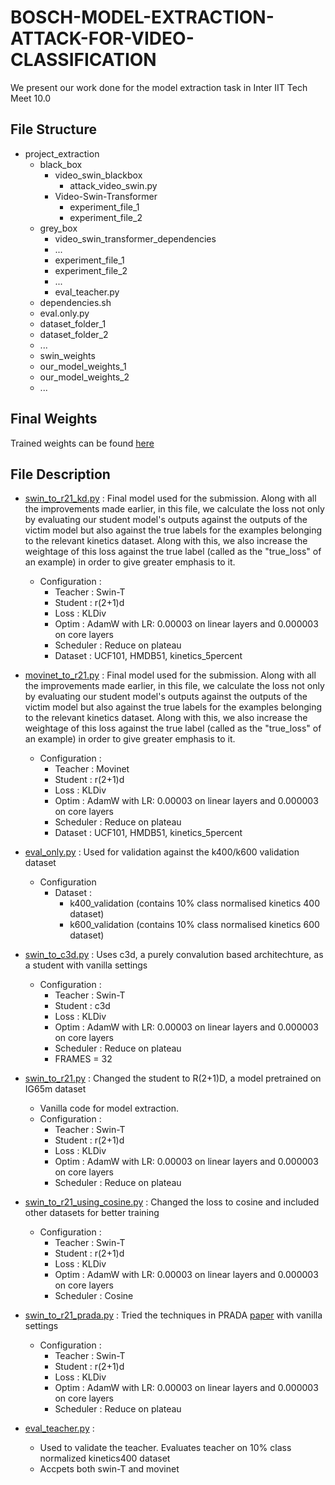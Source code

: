 # BOSCH-MODEL-EXTRACTION-ATTACK-FOR-VIDEO-CLASSIFICATION

We present our work done for the model extraction task in Inter IIT Tech Meet 10.0

## File Structure

- project_extraction
    - black_box
        - video_swin_blackbox
            - attack_video_swin.py
        - Video-Swin-Transformer
            - experiment_file_1
            - experiment_file_2
    - grey_box
        - video_swin_transformer_dependencies
        - ...
        - experiment_file_1
        - experiment_file_2
        - ...
        - eval_teacher.py
    - dependencies.sh
    - eval.only.py
    - dataset_folder_1
    - dataset_folder_2
    - ...
    - swin_weights
    - our_model_weights_1
    - our_model_weights_2
    - ...

## Final Weights

Trained weights can be found [here](https://drive.google.com/drive/folders/16nTfSHd_XwvqHavlBDSCbl-4QV0A9jir)


## File Description

- [swin_to_r21_kd.py](grey_box/swin_to_r21_kd.py) :
    Final model used for the submission. Along with all the improvements made earlier, in this file, we calculate the loss not only by evaluating our student model's outputs against the outputs of the victim model but also against the true labels for the examples belonging to the relevant kinetics dataset. Along with this, we also increase the weightage of this loss against the true label (called as the "true_loss" of an example) in order to give greater emphasis to it.
    - Configuration :
        - Teacher : Swin-T
        - Student : r(2+1)d
        - Loss : KLDiv
        - Optim : AdamW with LR: 0.00003 on linear layers and 0.000003 on core layers
        - Scheduler : Reduce on plateau
        - Dataset : UCF101, HMDB51, kinetics_5percent

- [movinet_to_r21.py](grey_box/movinet_to_r21.py) :
    Final model used for the submission. Along with all the improvements made earlier, in this file, we calculate the loss not only by evaluating our student model's outputs against the outputs of the victim model but also against the true labels for the examples belonging to the relevant kinetics dataset. Along with this, we also increase the weightage of this loss against the true label (called as the "true_loss" of an example) in order to give greater emphasis to it.
    - Configuration :
        - Teacher : Movinet
        - Student : r(2+1)d
        - Loss : KLDiv
        - Optim : AdamW with LR: 0.00003 on linear layers and 0.000003 on core layers
        - Scheduler : Reduce on plateau
        - Dataset : UCF101, HMDB51, kinetics_5percent

- [eval_only.py](eval_only.py) :
    Used for validation against the k400/k600 validation dataset
    - Configuration
        - Dataset :
            - k400_validation (contains 10% class normalised kinetics 400 dataset)
            - k600_validation (contains 10% class normalised kinetics 600 dataset)

- [swin_to_c3d.py](grey_box/swin_to_C3D.py) :
    Uses c3d, a purely convalution based architechture, as a student with vanilla settings
    - Configuration :
        - Teacher : Swin-T
        - Student : c3d
        - Loss : KLDiv
        - Optim : AdamW with LR: 0.00003 on linear layers and 0.000003 on core layers
        - Scheduler : Reduce on plateau
        - FRAMES = 32

- [swin_to_r21.py](grey_box/swin_to_r21.py) :
    Changed the student to R(2+1)D, a model pretrained on IG65m dataset
    - Vanilla code for model extraction.
    - Configuration :
        - Teacher : Swin-T
        - Student : r(2+1)d
        - Loss : KLDiv
        - Optim : AdamW with LR: 0.00003 on linear layers and 0.000003 on core layers
        - Scheduler : Reduce on plateau

- [swin_to_r21_using_cosine.py](grey_box/swin_to_r21_cosine_agumented.py) :
    Changed the loss to cosine and included other datasets for better training
    - Configuration :
        - Teacher : Swin-T
        - Student : r(2+1)d
        - Loss : KLDiv
        - Optim : AdamW with LR: 0.00003 on linear layers and 0.000003 on core layers
        - Scheduler : Cosine

- [swin_to_r21_prada.py](grey_box/swin_to_r21_cosine_agumented.py) :
    Tried the techniques in PRADA [paper](https://arxiv.org/pdf/1805.02628.pdf) with vanilla settings
    - Configuration :
        - Teacher : Swin-T
        - Student : r(2+1)d
        - Loss : KLDiv
        - Optim : AdamW with LR: 0.00003 on linear layers and 0.000003 on core layers
        - Scheduler : Reduce on plateau

- [eval_teacher.py](grey_box/eval_teacher.py) :
    - Used to validate the teacher. Evaluates teacher on 10% class normalized kinetics400 dataset
    - Accpets both swin-T and movinet

